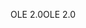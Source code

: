 <span data-ttu-id="55ce3-101">OLE 2.0</span><span class="sxs-lookup"><span data-stu-id="55ce3-101">OLE 2.0</span></span>